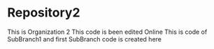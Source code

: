 # Repository2
This is Organization 2
This code is been edited Online
This is code of SubBranch1 and first SubBranch code is created here
